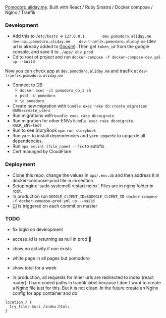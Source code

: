 [Pomodoro.aliday.me](https://pomodoro.aliday.me). Built with React / Ruby Sinatra / Docker compose / Nginx / Traefik

### Development
- Add this to `/etc/hosts` -> `127.0.0.1        dev.pomodoro.aliday.me      dev-api.pomodoro.aliday.me    dev-traefik.pomodoro.aliday.me` (dev url is already added to [Google](https://console.developers.google.com/apis/credentials?project=pomodoro-1574243762652)). Then get `token_id` from the google console, and save it to `./app/.env.prod`
- Cd to root of project and run `docker-compose -f docker-compose-dev.yml up --build`

Now you can check app at `dev.pomodoro.aliday.me` and traefik at `dev-traefik.pomodoro.aliday.me`

- Connect to DB:
  - `docker exec -it pomodoro_db_1 sh`
  - `psql -U pomodoro`
  - `\c pomodoro`
- Create new migration with `bundle exec rake db:create_migration NAME=create_users`  
- Run migrations with `bundle exec rake db:migrate`
- Run migration for other ENVs `bundle exec rake db:migrate RACK_ENV=test`
- Run to see StoryBook `npm run storybook`
- Run `yarn` to install dependencies and `yarn upgarde` to upgarde all dependencies.
- Run `npx eslint [file_name] --fix` to autofix
- Cert managed by CloudFlare

### Deployment
- Clone this repo, change the values in `api/.env.db` and then address it in docker-compose-prod file in `db` section.
- Setup nginx 'sudo systemctl restart nginx'. Files are in nginx folder in root.
- In production run `GOOGLE_CLIENT_ID=$GOOGLE_CLIENT_ID docker-compose -f docker-compose-prod.yml up --build`
- [CI](https://app.circleci.com/pipelines/github/sizief/pomodoro) is triggered on each commit on master 
### TODO
- fix login on development
- access_id is returning as null in prod :shrug:
- show no activity if non exists
- white page in all pages but pomodoro
- show total for a week

- In production, all requests for inner urls are redirected to index (react router). I hard coded paths in traefik label because I don't want to create a Nginx file just for this. But it is not clean. In the future create an Nginx config for app container and do 
```
location / {
  try_files $uri /index.html;
}
```
